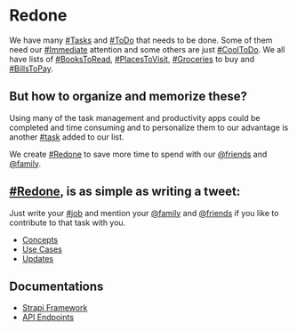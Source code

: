 # Redone
We have many [#Tasks](#) and [#ToDo](#) that needs to be done. Some of them need our [#Immediate](#) attention and some others are just [#CoolToDo](#). We all have lists of [#BooksToRead](#), [#PlacesToVisit](#), [#Groceries](#) to buy and [#BillsToPay](#).

## But how to organize and memorize these?
Using many of the task management and productivity apps could be completed and time consuming and to personalize them to our advantage is another [#task](#) added to our list.

We create [#Redone](#) to save more time to spend with our [@friends](#) and [@family](#).

## [#Redone](#), is as simple as writing a tweet:
Just write your [#job](#) and mention your [@family](#) and [@friends](#) if you like to contribute to that task with you.

- [Concepts](https://redone.herokuapp.com/concepts.html)
- [Use Cases](https://redone.herokuapp.com/use-cases.html)
- [Updates](https://redone.herokuapp.com/updates.html)

## Documentations
- [Strapi Framework](https://strapi.io/)
- [API Endpoints](https://strapi.io/documentation/3.0.0-beta.x/content-api/api-endpoints.html)